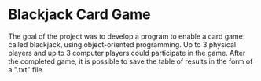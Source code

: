 # Blackjack Card Game
The goal of the project was to develop a program to enable a card game called blackjack, using object-oriented programming. Up to 3 physical players and up to 3 computer players could participate in the game. After the completed game, it is possible to save the table of results in the form of a ".txt" file.
